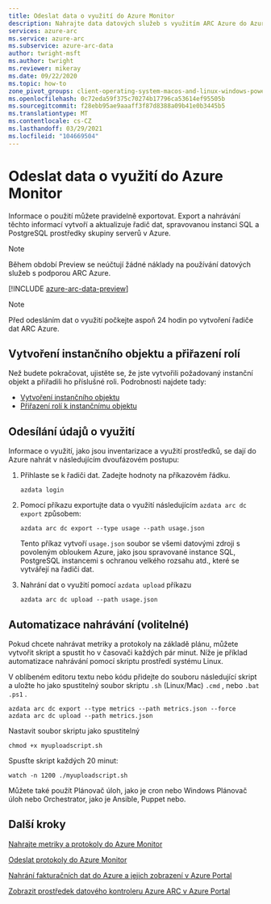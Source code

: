 ```yaml
---
title: Odeslat data o využití do Azure Monitor
description: Nahrajte data datových služeb s využitím ARC Azure do Azure Monitor
services: azure-arc
ms.service: azure-arc
ms.subservice: azure-arc-data
author: twright-msft
ms.author: twright
ms.reviewer: mikeray
ms.date: 09/22/2020
ms.topic: how-to
zone_pivot_groups: client-operating-system-macos-and-linux-windows-powershell
ms.openlocfilehash: 0c72eda59f375c70274b17796ca53614ef95505b
ms.sourcegitcommit: f28ebb95ae9aaaff3f87d8388a09b41e0b3445b5
ms.translationtype: MT
ms.contentlocale: cs-CZ
ms.lasthandoff: 03/29/2021
ms.locfileid: "104669504"
---
```

# <a name="upload-usage-data-to-azure-monitor"></a>Odeslat data o využití do Azure Monitor

Informace o použití můžete pravidelně exportovat. Export a nahrávání těchto informací vytvoří a aktualizuje řadič dat, spravovanou instanci SQL a PostgreSQL prostředky skupiny serverů v Azure.

> [!NOTE] 
> Během období Preview se neúčtují žádné náklady na používání datových služeb s podporou ARC Azure.

[!INCLUDE [azure-arc-data-preview](../../../includes/azure-arc-data-preview.md)]


> [!NOTE]
> Před odesláním dat o využití počkejte aspoň 24 hodin po vytvoření řadiče dat ARC Azure.

## <a name="create-service-principal-and-assign-roles"></a>Vytvoření instančního objektu a přiřazení rolí

Než budete pokračovat, ujistěte se, že jste vytvořili požadovaný instanční objekt a přiřadili ho příslušné roli. Podrobnosti najdete tady:
* [Vytvoření instančního objektu](upload-metrics-and-logs-to-azure-monitor.md#create-service-principal)
* [Přiřazení rolí k instančnímu objektu](upload-metrics-and-logs-to-azure-monitor.md#assign-roles-to-the-service-principal)

## <a name="upload-usage-data"></a>Odesílání údajů o využití

Informace o využití, jako jsou inventarizace a využití prostředků, se dají do Azure nahrát v následujícím dvoufázovém postupu:

1. Přihlaste se k řadiči dat. Zadejte hodnoty na příkazovém řádku. 

   ```console
   azdata login
   ```

1. Pomocí příkazu exportujte data o využití následujícím `azdata arc dc export` způsobem:

   ```console
   azdata arc dc export --type usage --path usage.json
   ```
 
   Tento příkaz vytvoří `usage.json` soubor se všemi datovými zdroji s povoleným obloukem Azure, jako jsou spravované instance SQL, PostgreSQL instancemi s ochranou velkého rozsahu atd., které se vytvářejí na řadiči dat.

2. Nahrání dat o využití pomocí ```azdata upload``` příkazu

   ```console
   azdata arc dc upload --path usage.json
   ```

## <a name="automating-uploads-optional"></a>Automatizace nahrávání (volitelné)

Pokud chcete nahrávat metriky a protokoly na základě plánu, můžete vytvořit skript a spustit ho v časovači každých pár minut. Níže je příklad automatizace nahrávání pomocí skriptu prostředí systému Linux.

V oblíbeném editoru textu nebo kódu přidejte do souboru následující skript a uložte ho jako spustitelný soubor skriptu `.sh` (Linux/Mac) `.cmd` , nebo `.bat` `.ps1` .

```console
azdata arc dc export --type metrics --path metrics.json --force
azdata arc dc upload --path metrics.json
```

Nastavit soubor skriptu jako spustitelný

```console
chmod +x myuploadscript.sh
```

Spusťte skript každých 20 minut:

```console
watch -n 1200 ./myuploadscript.sh
```

Můžete také použít Plánovač úloh, jako je cron nebo Windows Plánovač úloh nebo Orchestrator, jako je Ansible, Puppet nebo.

## <a name="next-steps"></a>Další kroky

[Nahrajte metriky a protokoly do Azure Monitor](upload-metrics.md)

[Odeslat protokoly do Azure Monitor](upload-logs.md)

[Nahrání fakturačních dat do Azure a jejich zobrazení v Azure Portal](view-billing-data-in-azure.md)

[Zobrazit prostředek datového kontroleru Azure ARC v Azure Portal](view-data-controller-in-azure-portal.md)
